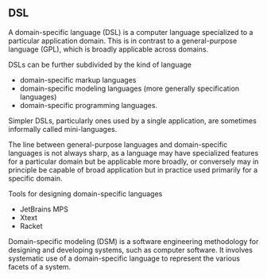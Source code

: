 ## DSL
A domain-specific language (DSL) is a computer language specialized to a particular application domain. This is in contrast to a general-purpose language (GPL), which is broadly applicable across domains.

DSLs can be further subdivided by the kind of language
- domain-specific markup languages
- domain-specific modeling languages (more generally specification languages)
- domain-specific programming languages.

Simpler DSLs, particularly ones used by a single application, are sometimes informally called mini-languages.

The line between general-purpose languages and domain-specific languages is not always sharp, as a language may have specialized features for a particular domain but be applicable more broadly, or conversely may in principle be capable of broad application but in practice used primarily for a specific domain.

Tools for designing domain-specific languages
- JetBrains MPS
- Xtext
- Racket

Domain-specific modeling (DSM) is a software engineering methodology for designing and developing systems, such as computer software. It involves systematic use of a domain-specific language to represent the various facets of a system.

